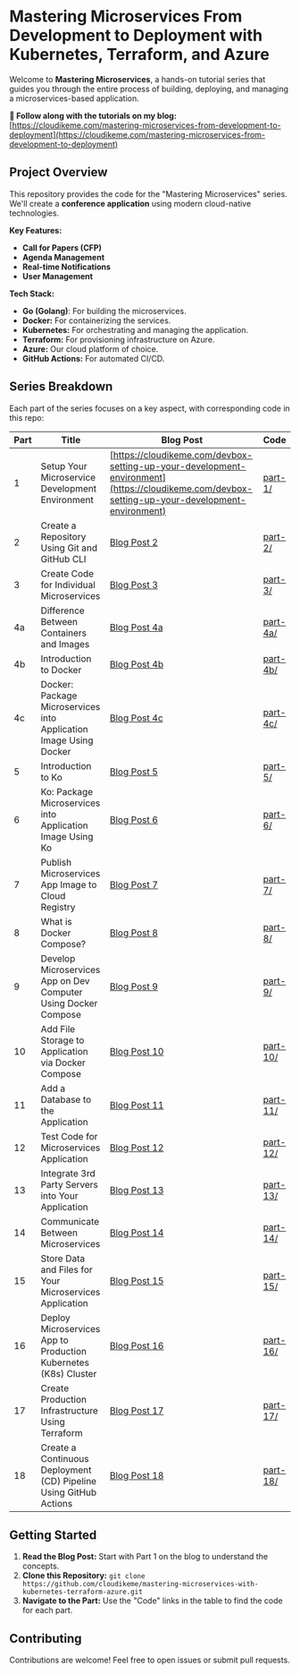 # Mastering Microservices From Development to Deployment with Kubernetes, Terraform, and Azure

Welcome to **Mastering Microservices**, a hands-on tutorial series that guides you through the entire process of building, deploying, and managing a microservices-based application.  

**🚀 Follow along with the tutorials on my blog:** [https://cloudikeme.com/mastering-microservices-from-development-to-deployment](https://cloudikeme.com/mastering-microservices-from-development-to-deployment)

## Project Overview

This repository provides the code for the "Mastering Microservices" series. We'll create a **conference application** using modern cloud-native technologies.

**Key Features:**

* **Call for Papers (CFP)**
* **Agenda Management**
* **Real-time Notifications**
* **User Management**

**Tech Stack:**

* **Go (Golang)**: For building the microservices.
* **Docker:** For containerizing the services.
* **Kubernetes:** For orchestrating and managing the application.
* **Terraform:** For provisioning infrastructure on Azure.
* **Azure:** Our cloud platform of choice.
* **GitHub Actions:** For automated CI/CD.

## Series Breakdown

Each part of the series focuses on a key aspect, with corresponding code in this repo:

| Part | Title | Blog Post | Code |
|---|---|---|---|
| 1 | Setup Your Microservice Development Environment | [https://cloudikeme.com/devbox-setting-up-your-development-environment](https://cloudikeme.com/devbox-setting-up-your-development-environment) | [part-1/](/part-1/) |
| 2 | Create a Repository Using Git and GitHub CLI | [Blog Post 2](/your-blog-post-2-url) | [part-2/](/part-2/) |
| 3 | Create Code for Individual Microservices | [Blog Post 3](/your-blog-post-3-url) | [part-3/](/part-3/) |
| 4a | Difference Between Containers and Images | [Blog Post 4a](/your-blog-post-4a-url) | [part-4a/](/part-4a/) |
| 4b | Introduction to Docker | [Blog Post 4b](/your-blog-post-4b-url) | [part-4b/](/part-4b/) |
| 4c | Docker: Package Microservices into Application Image Using Docker | [Blog Post 4c](/your-blog-post-4c-url) | [part-4c/](/part-4c/) |
| 5 | Introduction to Ko | [Blog Post 5](/your-blog-post-5-url) | [part-5/](/part-5/) |
| 6 | Ko: Package Microservices into Application Image Using Ko | [Blog Post 6](/your-blog-post-6-url) | [part-6/](/part-6/) |
| 7 | Publish Microservices App Image to Cloud Registry | [Blog Post 7](/your-blog-post-7-url) | [part-7/](/part-7/) |
| 8 | What is Docker Compose? | [Blog Post 8](/your-blog-post-8-url) | [part-8/](/part-8/) |
| 9 | Develop Microservices App on Dev Computer Using Docker Compose | [Blog Post 9](/your-blog-post-9-url) | [part-9/](/part-9/) |
| 10 | Add File Storage to Application via Docker Compose | [Blog Post 10](/your-blog-post-10-url) | [part-10/](/part-10/) |
| 11 | Add a Database to the Application | [Blog Post 11](/your-blog-post-11-url) | [part-11/](/part-11/) |
| 12 | Test Code for Microservices Application | [Blog Post 12](/your-blog-post-12-url) | [part-12/](/part-12/) |
| 13 | Integrate 3rd Party Servers into Your Application | [Blog Post 13](/your-blog-post-13-url) | [part-13/](/part-13/) |
| 14 | Communicate Between Microservices | [Blog Post 14](/your-blog-post-14-url) | [part-14/](/part-14/) |
| 15 | Store Data and Files for Your Microservices Application | [Blog Post 15](/your-blog-post-15-url) | [part-15/](/part-15/) |
| 16 | Deploy Microservices App to Production Kubernetes (K8s) Cluster | [Blog Post 16](/your-blog-post-16-url) | [part-16/](/part-16/) |
| 17 | Create Production Infrastructure Using Terraform | [Blog Post 17](/your-blog-post-17-url) | [part-17/](/part-17/) |
| 18 | Create a Continuous Deployment (CD) Pipeline Using GitHub Actions | [Blog Post 18](/your-blog-post-18-url) | [part-18/](/part-18/) |

## Getting Started

1. **Read the Blog Post:** Start with Part 1 on the blog to understand the concepts.
2. **Clone this Repository:** `git clone https://github.com/cloudikeme/mastering-microservices-with-kubernetes-terraform-azure.git` 
3. **Navigate to the Part:**  Use the "Code" links in the table to find the code for each part.

## Contributing

Contributions are welcome! Feel free to open issues or submit pull requests.